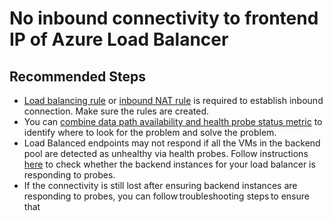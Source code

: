 <properties
	pageTitle="Azure Load Balancer Connectivity Issues - Cannot connet to a Frontend IP Address"
	description="Azure Load Balancer Connectivity Issues - Cannot connect to a Frontend IP Address"
	service="microsoft.network"
	resource="loadbalancers"
	authors="irenehua"
	ms.author="irenehua"
	displayOrder=""
	selfHelpType="generic"
	supportTopicIds="32781320"
	resourceTags=""
	productPesIds="16098"
	cloudEnvironments="public,fairfax,blackforest,mooncake, usnat, ussec"
	articleId="8deb7553-0965-45d3-a66d-895655a50a6g"
	ownershipId="CloudNet_LoadBalancer"
/>

# No inbound connectivity to frontend IP of Azure Load Balancer

## **Recommended Steps**
* [Load balancing rule](https://docs.microsoft.com/azure/load-balancer/quickstart-load-balancer-standard-public-portal?tabs=option-1-create-load-balancer-standard#create-a-load-balancer-rule) or [inbound NAT rule](https://docs.microsoft.com/azure/load-balancer/tutorial-load-balancer-port-forwarding-portal) is required to establish inbound connection. Make sure the rules are created.
* You can [combine data path availability and health probe status metric](https://docs.microsoft.com/azure/load-balancer/load-balancer-standard-diagnostics#how-do-i-diagnose-my-load-balancer-deployment) to identify where to look for the problem and solve the problem.
* Load Balanced endpoints may not respond if all the VMs in the backend pool are detected as unhealthy via health probes. Follow instructions [here](https://docs.microsoft.com/azure/load-balancer/load-balancer-standard-diagnostics#are-the-backend-instances-for-my-load-balancer-responding-to-probes) to check whether the backend instances for your load balancer is responding to probes.
* If the connectivity is still lost after ensuring backend instances are responding to probes, you can follow troubleshooting steps to ensure that
